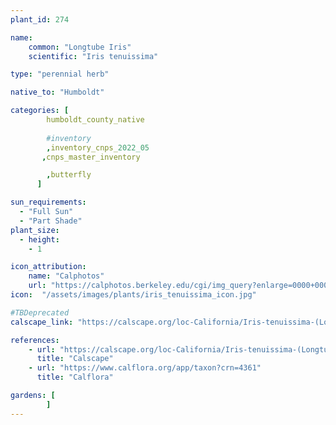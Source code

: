 ```yaml
---
plant_id: 274

name: 
    common: "Longtube Iris" 
    scientific: "Iris tenuissima"  

type: "perennial herb"

native_to: "Humboldt"

categories: [
        humboldt_county_native
        
        #inventory 
        ,inventory_cnps_2022_05
       ,cnps_master_inventory

        ,butterfly
      ]

sun_requirements:
  - "Full Sun"
  - "Part Shade"
plant_size:
  - height: 
    - 1

icon_attribution: 
    name: "Calphotos"
    url: "https://calphotos.berkeley.edu/cgi/img_query?enlarge=0000+0000+0213+3184"
icon:  "/assets/images/plants/iris_tenuissima_icon.jpg"

#TBDeprecated
calscape_link: "https://calscape.org/loc-California/Iris-tenuissima-(Longtube-Iris)?srchcr=sc6281cf3f61703"

references:
    - url: "https://calscape.org/loc-California/Iris-tenuissima-(Longtube-Iris)"
      title: "Calscape"
    - url: "https://www.calflora.org/app/taxon?crn=4361"
      title: "Calflora"

gardens: [ 
        ]
---
```




